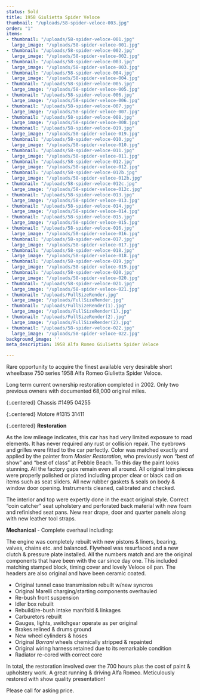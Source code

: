 ```yaml
---
status: Sold
title: 1958 Giulietta Spider Veloce
thumbnail: "/uploads/58-spider-veloce-003.jpg"
order: "1"
items:
- thumbnail: "/uploads/58-spider-veloce-001.jpg"
  large_image: "/uploads/58-spider-veloce-001.jpg"
- thumbnail: "/uploads/58-spider-veloce-002.jpg"
  large_image: "/uploads/58-spider-veloce-002.jpg"
- thumbnail: "/uploads/58-spider-veloce-003.jpg"
  large_image: "/uploads/58-spider-veloce-003.jpg"
- thumbnail: "/uploads/58-spider-veloce-004.jpg"
  large_image: "/uploads/58-spider-veloce-004.jpg"
- thumbnail: "/uploads/58-spider-veloce-005.jpg"
  large_image: "/uploads/58-spider-veloce-005.jpg"
- thumbnail: "/uploads/58-spider-veloce-006.jpg"
  large_image: "/uploads/58-spider-veloce-006.jpg"
- thumbnail: "/uploads/58-spider-veloce-007.jpg"
  large_image: "/uploads/58-spider-veloce-007.jpg"
- thumbnail: "/uploads/58-spider-veloce-008.jpg"
  large_image: "/uploads/58-spider-veloce-008.jpg"
- thumbnail: "/uploads/58-spider-veloce-019.jpg"
  large_image: "/uploads/58-spider-veloce-019.jpg"
- thumbnail: "/uploads/58-spider-veloce-010.jpg"
  large_image: "/uploads/58-spider-veloce-010.jpg"
- thumbnail: "/uploads/58-spider-veloce-011.jpg"
  large_image: "/uploads/58-spider-veloce-011.jpg"
- thumbnail: "/uploads/58-spider-veloce-012.jpg"
  large_image: "/uploads/58-spider-veloce-012.jpg"
- thumbnail: "/uploads/58-spider-veloce-012b.jpg"
  large_image: "/uploads/58-spider-veloce-012b.jpg"
- thumbnail: "/uploads/58-spider-veloce-012c.jpg"
  large_image: "/uploads/58-spider-veloce-012c.jpg"
- thumbnail: "/uploads/58-spider-veloce-013.jpg"
  large_image: "/uploads/58-spider-veloce-013.jpg"
- thumbnail: "/uploads/58-spider-veloce-014.jpg"
  large_image: "/uploads/58-spider-veloce-014.jpg"
- thumbnail: "/uploads/58-spider-veloce-015.jpg"
  large_image: "/uploads/58-spider-veloce-015.jpg"
- thumbnail: "/uploads/58-spider-veloce-016.jpg"
  large_image: "/uploads/58-spider-veloce-016.jpg"
- thumbnail: "/uploads/58-spider-veloce-017.jpg"
  large_image: "/uploads/58-spider-veloce-017.jpg"
- thumbnail: "/uploads/58-spider-veloce-018.jpg"
  large_image: "/uploads/58-spider-veloce-018.jpg"
- thumbnail: "/uploads/58-spider-veloce-019.jpg"
  large_image: "/uploads/58-spider-veloce-019.jpg"
- thumbnail: "/uploads/58-spider-veloce-020.jpg"
  large_image: "/uploads/58-spider-veloce-020.jpg"
- thumbnail: "/uploads/58-spider-veloce-021.jpg"
  large_image: "/uploads/58-spider-veloce-021.jpg"
- thumbnail: "/uploads/FullSizeRender.jpg"
  large_image: "/uploads/FullSizeRender.jpg"
- thumbnail: "/uploads/FullSizeRender(1).jpg"
  large_image: "/uploads/FullSizeRender(1).jpg"
- thumbnail: "/uploads/FullSizeRender(2).jpg"
  large_image: "/uploads/FullSizeRender(2).jpg"
- thumbnail: "/uploads/58-spider-veloce-022.jpg"
  large_image: "/uploads/58-spider-veloce-022.jpg"
background_image: ''
meta_description: 1958 Alfa Romeo Giulietta Spider Veloce

---
```

Rare opportunity to acquire the finest available very desirable short wheelbase 750 series 1958 Alfa Romeo Giulietta Spider Veloce.

Long term current ownership restoration completed in 2002. Only two previous owners with documented 68,000 original miles.

{:.centered}
Chassis #1495 04255

{:.centered}
Motore #1315 31411

{:.centered}
**Restoration**

As the low mileage indicates, this car has had very limited exposure to road elements. It has never required any rust or collision repair. The eyebrows and grilles were fitted to the car perfectly. Color was matched exactly and applied by the painter from _Mosier Restoration,_ who previously won “best of show” and “best of class” at Pebble Beach. To this day the paint looks stunning. All the factory gaps remain even all around. All original trim pieces were properly polished or plated including proper clear or black cad on items such as seat sliders. All new rubber gaskets & seals on body & window door opening. Instruments cleaned, calibrated and checked.

The interior and top were expertly done in the exact original style. Correct “coin catcher” seat upholstery and perforated back material with new foam and refinished seat pans. New rear drape, door and quarter panels along with new leather tool straps.

**Mechanical** - Complete overhaul including:

The engine was completely rebuilt with new pistons & liners, bearing, valves, chains etc. and balanced. Flywheel was resurfaced and a new clutch & pressure plate installed. All the numbers match and are the original components that have been with the car since day one. This included matching stamped block, timing cover and lovely Veloce oil pan. The headers are also original and have been ceramic coated.

* Original tunnel case transmission rebuilt w/new syncros
* Original Marelli charging/starting components overhauled
* Re-bush front suspension
* Idler box rebuilt
* Rebuild/re-bush intake manifold & linkages
* Carburetors rebuilt
* Gauges, lights, switchgear operate as per original
* Brakes relined & drums ground
* New wheel cylinders & hoses
* Original _Borrani_ wheels chemically stripped & repainted
* Original wiring harness retained due to its remarkable condition
* Radiator re-cored with correct core

In total, the restoration involved over the 700 hours plus the cost of paint & upholstery work. A great running & driving Alfa Romeo. Meticulously restored with show quality presentation!

Please call for asking price.